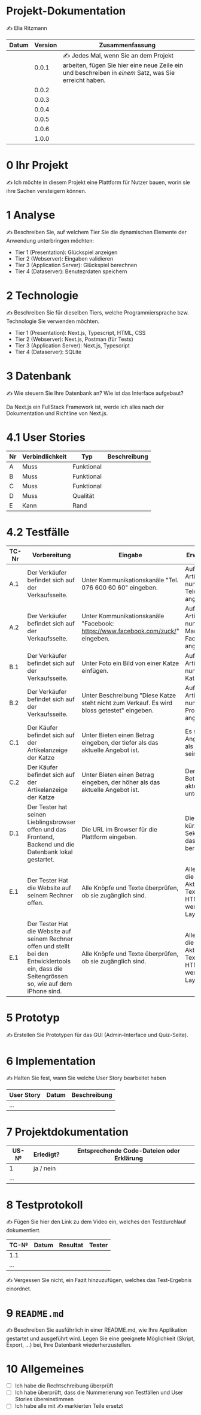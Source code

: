 # Projekt-Dokumentation

✍️ Elia Ritzmann

| Datum | Version | Zusammenfassung                                              |
| ----- | ------- | ------------------------------------------------------------ |
|       | 0.0.1   | ✍️ Jedes Mal, wenn Sie an dem Projekt arbeiten, fügen Sie hier eine neue Zeile ein und beschreiben in *einem* Satz, was Sie erreicht haben. |
|       | 0.0.2   |                                                              |
|       | 0.0.3   |                                                              |
|       | 0.0.4   |                                                              |
|       | 0.0.5   |                                                              |
|       | 0.0.6   |                                                              |
|       | 1.0.0   |                                                              |

# 0 Ihr Projekt

✍️ Ich möchte in diesem Projekt eine Plattform für Nutzer bauen, worin sie ihre Sachen versteigern können.

# 1 Analyse

✍️ Beschreiben Sie, auf welchem Tier Sie die dynamischen Elemente der Anwendung unterbringen möchten:

* Tier 1 (Presentation): Glückspiel anzeigen
* Tier 2 (Webserver): Eingaben validieren
* Tier 3 (Application Server): Glückspiel berechnen
* Tier 4 (Dataserver): Benutezrdaten speichern

# 2 Technologie

✍️ Beschreiben Sie für dieselben Tiers, welche Programmiersprache bzw. Technologie Sie verwenden möchten.

* Tier 1 (Presentation): Next.js, Typescript, HTML, CSS
* Tier 2 (Webserver): Next.js, Postman (für Tests)
* Tier 3 (Application Server): Next.js, Typescript
* Tier 4 (Dataserver): SQLite

# 3 Datenbank

✍️ Wie steuern Sie Ihre Datenbank an? Wie ist das Interface aufgebaut? 

Da Next.js ein FullStack Framework ist, werde ich alles nach der Dokumentation und Richtline von Next.js.

# 4.1 User Stories

| Nr | Verbindlichkeit | Typ  | Beschreibung                       |
| ---- | --------------- | ---- | ---------------------------------- |
| A    | Muss                | Funktional     |  |
| B  | Muss                | Funktional     |  |
| C  | Muss                | Funktional     | |
| D  | Muss                | Qualität     |  |
| E  | Kann                | Rand     | |

# 4.2 Testfälle

| TC-Nr | Vorbereitung | Eingabe | Erwartete Ausgabe |
| ---- | ------------ | ------- | ----------------- |
| A.1  | Der Verkäufer befindet sich auf der Verkaufsseite.             | Unter Kommunikationskanäle "Tel. 076 600 60 60" eingeben. | Auf der Artikelanzeige wird nun die Telefonnummer angezeigt.                   |
| A.2  | Der Verkäufer befindet sich auf der Verkaufsseite.              | Unter Kommunikationskanäle "Facebook: https://www.facebook.com/zuck/" eingeben.         | Auf der Artikelanzeige wird nun der Link zu Mark Zuckerbergs Facebookprofil angezeigt.                   |
| B.1  | Der Verkäufer befindet sich auf der Verkaufsseite.              | Unter Foto ein Bild von einer Katze einfügen. | Auf der Artikelanzeige wird nun das Bild der Katze angezeigt.                   |
| B.2  | Der Verkäufer befindet sich auf der Verkaufsseite.              | Unter Beschreibung "Diese Katze steht nicht zum Verkauf. Es wird bloss getestet" eingeben. | Auf der Artikelanzeige wird nun die Produkbeschreibung angezeigt.                |
| C.1  | Der Käufer befindet sich auf der Artikelanzeige der Katze            | Unter Bieten einen Betrag eingeben, der tiefer als das aktuelle Angebot ist. | Es steht in rot "Ihr Angebot muss höher als das Aktuelle sein."        |
| C.2  | Der Käufer befindet sich auf der Artikelanzeige der Katze            | Unter Bieten einen Betrag eingeben, der höher als das aktuelle Angebot ist. | Der eingetragene Betrag steht nun als aktuellen Angebot unter dem Artikel.        |
| D.1  | Der Tester hat seinen Lieblingsbrowser offen und das Frontend, Backend und die Datenbank lokal gestartet. | Die URL im Browser für die Plattform eingeben. | Die Ladezeit beträgt kürzer als zwei Sekunden, sofern das Frontend schon bereitgestellt wurde.        |
| E.1  | Der Tester Hat die Website auf seinem Rechner offen. | Alle Knöpfe und Texte überprüfen, ob sie zugänglich sind.  | Alle Knöpfe führen die erwartete Aktionen aus, alle Texte aus dem HTML Quelltext werden im richtigen Layout angezeigt. |
| E.1  | Der Tester Hat die Website auf seinem Rechner offen und stellt bei den Entwicklertools ein, dass die Seitengrössen so, wie auf dem iPhone sind. | Alle Knöpfe und Texte überprüfen, ob sie zugänglich sind.  | Alle Knöpfe führen die erwartete Aktionen aus, alle Texte aus dem HTML Quelltext werden im richtigen Layout angezeigt. |

# 5 Prototyp

✍️ Erstellen Sie Prototypen für das GUI (Admin-Interface und Quiz-Seite).

# 6 Implementation

✍️ Halten Sie fest, wann Sie welche User Story bearbeitet haben

| User Story | Datum | Beschreibung |
| ---------- | ----- | ------------ |
| ...        |       |              |

# 7 Projektdokumentation

| US-№ | Erledigt? | Entsprechende Code-Dateien oder Erklärung |
| ---- | --------- | ----------------------------------------- |
| 1    | ja / nein |                                           |
| ...  |           |                                           |

# 8 Testprotokoll

✍️ Fügen Sie hier den Link zu dem Video ein, welches den Testdurchlauf dokumentiert.

| TC-№ | Datum | Resultat | Tester |
| ---- | ----- | -------- | ------ |
| 1.1  |       |          |        |
| ...  |       |          |        |

✍️ Vergessen Sie nicht, ein Fazit hinzuzufügen, welches das Test-Ergebnis einordnet.

# 9 `README.md`

✍️ Beschreiben Sie ausführlich in einer README.md, wie Ihre Applikation gestartet und ausgeführt wird. Legen Sie eine geeignete Möglichkeit (Skript, Export, …) bei, Ihre Datenbank wiederherzustellen.

# 10 Allgemeines

- [ ] Ich habe die Rechtschreibung überprüft
- [ ] Ich habe überprüft, dass die Nummerierung von Testfällen und User Stories übereinstimmen
- [ ] Ich habe alle mit ✍️ markierten Teile ersetzt
